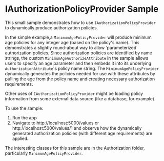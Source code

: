 IAuthorizationPolicyProvider Sample
===================================

This small sample demonstrates how to use `IAuthorizationPolicyProvider` to 
dynamically produce authorization policies.

In the simple example,a `MinimumAgePolicyProvider` will produce minimum age 
policies for any integer age (based on the policy's 
name). This demonstrates a slightly round-about way to allow 'parameterized' 
authorization policies. Since authorization policies are identified by 
name strings, the custom `MinimumAgeAuthorizeAttribute` in the sample 
allows users to specify an age parameter and then embeds it into its 
underlying `AuthorizationAttribute`'s policy name string. The 
`MinimumAgePolicyProvider` dynamically generates the policies needed for use 
with these attributes by pulling the age from the policy name and creating 
necessary authorization requirements.

Other uses of `IAuthorizationPolicyProvider` might be loading policy 
information from some external data source (like a database, for example).

To use the sample:

1. Run the app
2. Navigate to http://localhost:5000/values or http://localhost:5000/values/1 
and observe how the dynamically generated authorization policies (with 
different age requirements) are applied.

The interesting classes for this sample are in the Authorization folder, 
particularly `MinimumAgePolicyProvider`.